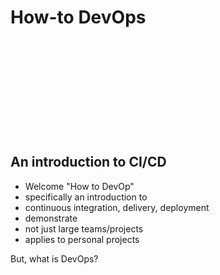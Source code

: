 <!-- .slide: data-background-image="img/welcome.png" data-background-size="contain" data-background-position="center" data-background-transition="fade" -->

# How-to DevOps

<section>

<div style="height:11em; display:block"> </div>

## An introduction to CI/CD

<aside class="notes">

* Welcome "How to DevOp"
* specifically an introduction to
* continuous integration, delivery, deployment
* demonstrate
 * not just large teams/projects
 * applies to personal projects

But, what is DevOps?

</aside>
</section>
<!-- -->

